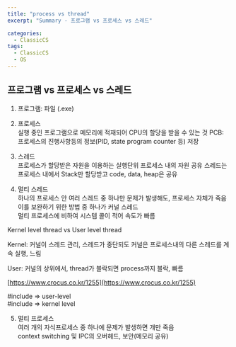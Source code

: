 ```yaml
---
title: "process vs thread"
excerpt: "Summary - 프로그램 vs 프로세스 vs 스레드"

categories:
  - ClassicCS
tags:
  - ClassicCS
  - OS
---
```


## 프로그램 vs 프로세스 vs 스레드

1. 프로그램: 파일 (.exe)
  
2. 프로세스  
실행 중인 프로그램으로 메모리에 적재되어 CPU의 할당을 받을 수 있는 것
PCB: 프로세스의 진행사항등의 정보(PID, state program counter 등) 저장
  
3. 스레드  
프로세스가 할당받은 자원을 이용하는 실행단위
프로세스 내의 자원 공유
스레드는 프로세스 내에서 Stack만 할당받고 code, data, heap은 공유
  
4. 멀티 스레드  
하나의 프로세스 안 여러 스레드 중 하나만 문제가 발생해도, 프로세스 자체가 죽음  
이를 보완하기 위한 방법 중 하나가 커널 스레드  
멀티 프로세스에 비하여 시스템 콜이 적어 속도가 빠름  
  
  Kernel level thread vs User level thread

  Kernel: 커널이 스레드 관리, 스레드가 중단되도 커널은 프로세스내의 다른 스레드를 계속 실행, 느림

  User: 커널의 상위에서, thread가 블락되면 process까지 블락, 빠름

  [https://www.crocus.co.kr/1255](https://www.crocus.co.kr/1255)

  #include <thread> ⇒ user-level  
  #include <pthread> ⇒ kernel level  
  
5. 멀티 프로세스  
여러 개의 자식프로세스 중 하나에 문제가 발생하면 걔만 죽음   
context switching 및 IPC의 오버헤드, 보안(메모리 공유)  
  
